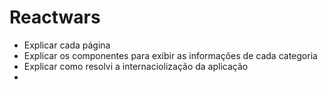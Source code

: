 # Reactwars

- Explicar cada página
- Explicar os componentes para exibir as informações de cada categoria
- Explicar como resolvi a internaciolização da aplicação
- 